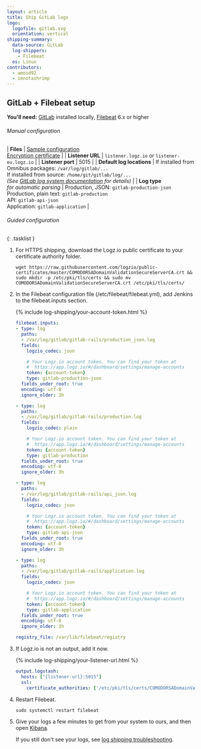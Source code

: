 ```yaml
---
layout: article
title: Ship GitLab logs
logo:
  logofile: gitlab.svg
  orientation: vertical
shipping-summary:
  data-source: GitLab
  log-shippers:
    - Filebeat
  os: Linux
contributors:
  - amosd92
  - imnotashrimp
---
```


## GitLab + Filebeat setup

**You'll need:** [GitLab](https://about.gitlab.com/installation/) installed locally, [Filebeat](https://www.elastic.co/guide/en/beats/filebeat/current/filebeat-installation.html) 6.x or higher

###### Manual configuration

| **Files** | [Sample configuration](https://raw.githubusercontent.com/logzio/logz-docs/master/shipping-config-samples/logz-filebeat-config.yml) <br /> [Encryption certificate](https://raw.githubusercontent.com/logzio/public-certificates/master/COMODORSADomainValidationSecureServerCA.crt) |
| **Listener URL** | `listener.logz.io` or `listener-eu.logz.io` |
| **Listener port** | 5015 |
| **Default log locations** | If installed from Omnibus packages: `/var/log/gitlab/...` <br /> If installed from source: `/home/git/gitlab/log/...` <br /> _(See [GitLab log system documentation](https://docs.gitlab.com/ee/administration/logs.html) for details)_ |
| **Log type** <br /> _for automatic parsing_ | Production, JSON: `gitlab-production-json` <br /> Production, plain text: `gitlab-production` <br /> API: `gitlab-api-json` <br /> Application: `gitlab-application` |

###### Guided configuration

{: .tasklist }
1. For HTTPS shipping, download the Logz.io public certificate to your certificate authority folder.

    ```shell
    wget https://raw.githubusercontent.com/logzio/public-certificates/master/COMODORSADomainValidationSecureServerCA.crt && sudo mkdir -p /etc/pki/tls/certs && sudo mv COMODORSADomainValidationSecureServerCA.crt /etc/pki/tls/certs/
    ```

2. In the Filebeat configuration file (/etc/filebeat/filebeat.yml), add Jenkins to the filebeat.inputs section.

    {% include log-shipping/your-account-token.html %}

    ```yaml
    filebeat.inputs:
    - type: log
      paths:
      - /var/log/gitlab/gitlab-rails/production_json.log
      fields:
        logzio_codec: json

        # Your Logz.io account token. You can find your token at
        #  https://app.logz.io/#/dashboard/settings/manage-accounts
        token: {account-token}
        type: gitlab-production-json
      fields_under_root: true
      encoding: utf-8
      ignore_older: 3h

    - type: log
      paths:
      - /var/log/gitlab/gitlab-rails/production.log
      fields:
        logzio_codec: plain

        # Your Logz.io account token. You can find your token at
        #  https://app.logz.io/#/dashboard/settings/manage-accounts
        token: {account-token}
        type: gitlab-production
      fields_under_root: true
      encoding: utf-8
      ignore_older: 3h

    - type: log
      paths:
      - /var/log/gitlab/gitlab-rails/api_json.log
      fields:
        logzio_codec: json

        # Your Logz.io account token. You can find your token at
        #  https://app.logz.io/#/dashboard/settings/manage-accounts
        token: {account-token}
        type: gitlab-api-json
      fields_under_root: true
      encoding: utf-8
      ignore_older: 3h

    - type: log
      paths:
      - /var/log/gitlab/gitlab-rails/application.log
      fields:
        logzio_codec: json

        # Your Logz.io account token. You can find your token at
        #  https://app.logz.io/#/dashboard/settings/manage-accounts
        token: {account-token}
        type: gitlab-application
      fields_under_root: true
      encoding: utf-8
      ignore_older: 3h

    registry_file: /var/lib/filebeat/registry
    ```

3. If Logz.io is not an output, add it now.

    {% include log-shipping/your-listener-url.html %}

    ```yaml
    output.logstash:
      hosts: ["{listener-url}:5015"]
      ssl:
        certificate_authorities: ['/etc/pki/tls/certs/COMODORSADomainValidationSecureServerCA.crt']
    ```

4. Restart Filebeat.

    ```shell
    sudo systemctl restart filebeat
    ```

5. Give your logs a few minutes to get from your system to ours, and then open [Kibana](https://app.logz.io/#/dashboard/kibana).

    If you still don't see your logs, see [log shipping troubleshooting]({{site.baseurl}}/user-guide/log-shipping/log-shipping-troubleshooting.html).

